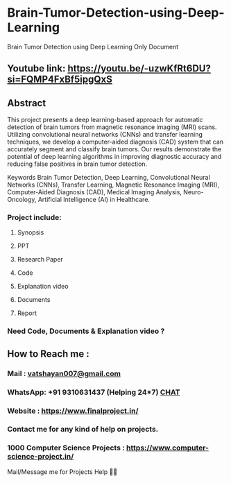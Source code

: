 # Brain-Tumor-Detection-using-Deep-Learning
Brain Tumor Detection using Deep Learning Only Document

## Youtube link: https://youtu.be/-uzwKfRt6DU?si=FQMP4FxBf5ipgQxS

## Abstract
This project presents a deep learning-based approach for automatic detection of brain tumors from magnetic resonance imaging (MRI) scans. Utilizing convolutional neural networks (CNNs) and transfer learning techniques, we develop a computer-aided diagnosis (CAD) system that can accurately segment and classify brain tumors. Our results demonstrate the potential of deep learning algorithms in improving diagnostic accuracy and reducing false positives in brain tumor detection.

Keywords
Brain Tumor Detection, Deep Learning, Convolutional Neural Networks (CNNs), Transfer Learning, Magnetic Resonance Imaging (MRI), Computer-Aided Diagnosis (CAD), Medical Imaging Analysis, Neuro-Oncology, Artificial Intelligence (AI) in Healthcare.

### Project include: 

1. Synopsis

2. PPT

3. Research Paper


4. Code

5. Explanation video

6. Documents

7. Report


### Need Code, Documents & Explanation video ? 

## How to Reach me :

### Mail : vatshayan007@gmail.com 

### WhatsApp: +91 9310631437 (Helping 24*7) **[CHAT](https://wa.me/message/CHWN2AHCPMAZK1)** 

### Website : https://www.finalproject.in/

### Contact me for any kind of help on projects.
### 1000 Computer Science Projects : https://www.computer-science-project.in/


Mail/Message me for Projects Help 🙏🏻
